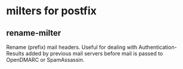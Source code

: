 # milters for postfix

## rename-milter

Rename (prefix) mail headers. Useful for dealing with
Authentication-Results added by previous mail servers
before mail is passed to OpenDMARC or SpamAssassin.
